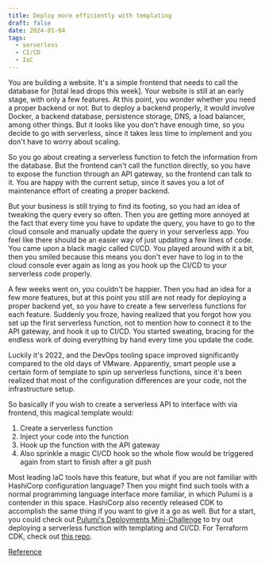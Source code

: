 ```yaml
---
title: Deploy more efficiently with templating
draft: false
date: 2024-01-04
tags:
  - serverless
  - CI/CD
  - IaC
---
```


You are building a website. It's a simple frontend that needs to call the database for [total lead drops this week]. Your website is still at an early stage, with only a few features. At this point, you wonder whether you need a proper backend or not. But to deploy a backend properly, it would involve Docker, a backend database, persistence storage, DNS, a load balancer, among other things. But it looks like you don't have enough time, so you decide to go with serverless, since it takes less time to implement and you don't have to worry about scaling.

So you go about creating a serverless function to fetch the information from the database. But the frontend can't call the function directly, so you have to expose the function through an API gateway, so the frontend can talk to it. You are happy with the current setup, since it saves you a lot of maintenance effort of creating a proper backend.

But your business is still trying to find its footing, so you had an idea of tweaking the query every so often. Then you are getting more annoyed at the fact that every time you have to update the query, you have to go to the cloud console and manually update the query in your serverless app. You feel like there should be an easier way of just updating a few lines of code. You came upon a black magic called CI/CD. You played around with it a bit, then you smiled because this means you don't ever have to log in to the cloud console ever again as long as you hook up the CI/CD to your serverless code properly.

A few weeks went on, you couldn't be happier. Then you had an idea for a few more features, but at this point you still are not ready for deploying a proper backend yet, so you have to create a few serverless functions for each feature. Suddenly you froze, having realized that you forgot how you set up the first serverless function, not to mention how to connect it to the API gateway, and hook it up to CI/CD. You started sweating, bracing for the endless work of doing everything by hand every time you update the code.

Luckily it's 2022, and the DevOps tooling space improved significantly compared to the old days of VMware. Apparently, smart people use a certain form of template to spin up serverless functions, since it's been realized that most of the configuration differences are your code, not the infrastructure setup.

So basically if you wish to create a serverless API to interface with via frontend, this magical template would:

1. Create a serverless function
2. Inject your code into the function
3. Hook up the function with the API gateway
4. Also sprinkle a magic CI/CD hook so the whole flow would be triggered again from start to finish after a git push

Most leading IaC tools have this feature, but what if you are not familiar with HashiCorp configuration language? Then you might find such tools with a normal programming language interface more familiar, in which Pulumi is a contender in this space. HashiCorp also recently released CDK to accomplish the same thing if you want to give it a go as well. But for a start, you could check out [Pulumi's Deployments Mini-Challenge](https://www.pulumi.com/challenge/deployments/) to try out deploying a serverless function with templating and CI/CD. For Terraform CDK, check out [this repo](https://github.com/cdktf/cdktf-integration-serverless-example).

[Reference](https://karnwong.me/posts/rss.xml)
